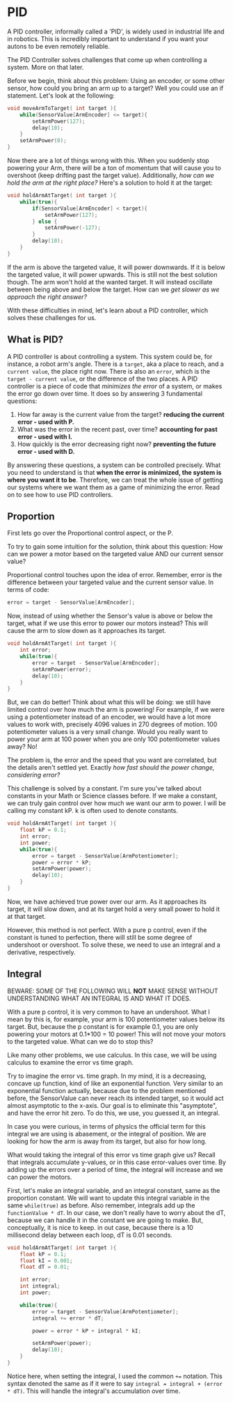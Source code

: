 # PID

A PID controller, informally called a 'PID', is widely used in industrial life and in robotics. This is incredibly important to understand if you want your autons to be even remotely reliable.

The PID Controller solves challenges that come up when controlling a system. More on that later.

Before we begin, think about this problem: Using an encoder, or some other sensor, how could you bring an arm up to a target? Well you could use an if statement. Let's look at the following:

``` c
void moveArmToTarget( int target ){
    while(SensorValue[ArmEncoder] <= target){
        setArmPower(127);
        delay(10);
    }
    setArmPower(0);
}
```

Now there are a lot of things wrong with this. When you suddenly stop powering your Arm, there will be a ton of momentum that will cause you to overshoot (keep drifting past the target value). Additionally, *how can we hold the arm at the right place?* Here's a solution to hold it at the target:

``` c
void holdArmAtTarget( int target ){
    while(true){
        if(SensorValue[ArmEncoder] < target){
            setArmPower(127);
        } else {
            setArmPower(-127);
        }
        delay(10);
    }
}
```

If the arm is above the targeted value, it will power downwards. If it is below the targeted value, it will power upwards. This is still not the best solution though. The arm won't hold at the wanted target. It will instead oscillate between being above and below the target. How can we *get slower as we approach the right answer?*

With these difficulties in mind, let's learn about a PID controller, which solves these challenges for us.

## What is PID?

A PID controller is about controlling a system. This system could be, for instance, a robot arm's angle. There is a `target`, aka a place to reach, and a `current value`, the place right now. There is also an `error`, which is the `target - current value`, or the difference of the two places. A PID controller is a piece of code that *minimizes the error* of a system, or makes the error go down over time. It does so by answering 3 fundamental questions:

1. How far away is the current value from the target? **reducing the current error - used with P.**
2. What was the error in the recent past, over time? **accounting for past error - used with I.**
1. How quickly is the error decreasing right now? **preventing the future error - used with D.**

By answering these questions, a system can be controlled precisely. What you need to understand is that **when the error is minimized, the system is where you want it to be**. Therefore, we can treat the whole issue of getting our systems where we want them as a game of minimizing the error. Read on to see how to use PID controllers.

## Proportion

First lets go over the Proportional control aspect, or the P.

To try to gain some intuition for the solution, think about this question: How can we power a motor based on the targeted value AND our current sensor value?

Proportional control touches upon the idea of error. Remember, error is the difference between your targeted value and the current sensor value. In terms of code:

``` c
error = target - SensorValue[ArmEncoder];
```

Now, instead of using whether the Sensor's value is above or below the target, what if we use this error to power our motors instead? This will cause the arm to slow down as it approaches its target.

``` c
void holdArmAtTarget( int target ){
    int error;
    while(true){
        error = target - SensorValue[ArmEncoder];
        setArmPower(error);
        delay(10);
    }
}
```

But, we can do better! Think about what this will be doing: we still have limited control over how much the arm is powering! For example, if we were using a potentiometer instead of an encoder, we would have a lot more values to work with, precisely 4096 values in 270 degrees of motion. 100 potentiometer values is a very small change. Would you really want to power your arm at 100 power when you are only 100 potentiometer values away? No!

The problem is, the error and the speed that you want are correlated, but the details aren't settled yet. Exactly *how fast should the power change, considering error?*

This challenge is solved by a constant. I'm sure you've talked about constants in your Math or Science classes before. If we make a constant, we can truly gain control over how much we want our arm to power. I will be calling my constant kP. k is often used to denote constants.


``` c
void holdArmAtTarget( int target ){
    float kP = 0.1;
    int error;
    int power;
    while(true){
        error = target - SensorValue[ArmPotentiometer];
        power = error * kP;
        setArmPower(power);
        delay(10);
    }
}
```

Now, we have achieved true power over our arm. As it approaches its target, it will slow down, and at its target hold a very small power to hold it at that target.

However, this method is not perfect. With a pure p control, even if the constant is tuned to perfection, there will still be some degree of undershoot or overshoot. To solve these, we need to use an integral and a derivative, respectively.

## Integral

BEWARE: SOME OF THE FOLLOWING WILL **NOT** MAKE SENSE WITHOUT UNDERSTANDING WHAT AN INTEGRAL IS AND WHAT IT DOES.

With a pure p control, it is very common to have an undershoot. What I mean by this is, for example, your arm is 100 potentiometer values below its target. But, because the p constant is for example 0.1, you are only powering your motors at 0.1*100 = 10 power! This will not move your motors to the targeted value. What can we do to stop this?

Like many other problems, we use calculus. In this case, we will be using calculus to examine the error vs time graph.

Try to imagine the error vs. time graph. In my mind, it is a decreasing, concave up function, kind of like an exponential function. Very similar to an exponential function actually, because due to the problem mentioned before, the SensorValue can never reach its intended target, so it would act almost asymptotic to the x-axis. Our goal is to eliminate this "asymptote", and have the error hit zero. To do this, we use, you guessed it, an integral.

In case you were curious, in terms of physics the official term for this integral we are using is abasement, or the integral of position. We are looking for how the arm is away from its target, but also for how long.

What would taking the integral of this error vs time graph give us? Recall that integrals accumulate y-values, or in this case error-values over time. By adding up the errors over a period of time, the integral will increase and we can power the motors.

First, let's make an integral variable, and an integral constant, same as the proportion constant. We will want to update this integral variable in the same ```while(true)``` as before. Also remember, integrals add up the ``functionValue * dT``. In our case, we don't really have to worry about the dT, because we can handle it in the constant we are going to make. But, conceptually, it is nice to keep. in out case, because there is a 10 millisecond delay between each loop, dT is 0.01 seconds.


``` c
void holdArmAtTarget( int target ){
    float kP = 0.1;
    float kI = 0.001;
    float dT = 0.01;

    int error;
    int integral;
    int power;

    while(true){
        error = target - SensorValue[ArmPotentiometer];
        integral += error * dT;

        power = error * kP + integral * kI;

        setArmPower(power);
        delay(10);
    }
}
```

Notice here, when setting the integral, I used the common ```+=``` notation. This syntax denoted the same as if it were to say ```integral = integral + (error * dT)```. This will handle the integral's accumulation over time.

